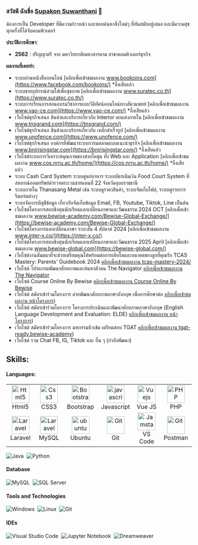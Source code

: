 ### สวัสดี ฉันชื่อ [Supakon Suwanthani](https://mikeaom.github.io) 👋

ต้องการเป็น Developer ที่มีความก้าวหน้า และชอบค้นหาสิ่งใหม่ๆ ที่ทันสมัยอยู่เสมอ และมีความสุขทุกครั้งที่ได้จับคอมพิวเตอร์

**ประวัติการศึกษา**:
- **2562** : ปริญญาตรี จาก มหาวิทยาลัยมหาสารคาม สาขาคอมพิวเตอร์ธุรกิจ

**ผลงานที่เคยทำ**:
- ระบบอ่านหนังสือออนไลน์ [คลิกเพื่อเข้าชมผลงาน www.bookoins.com](https://www.facebook.com/bookoins/) *ลิ้งเสียแล้ว
- ระบบขายอุปกรณ์สวมใส่เพื่อสุขภาพ [คลิกเพื่อเข้าชมผลงาน www.suratec.co.th](https://www.suratec.co.th/)
- ระบบการเรียนการสอนอบรมวิชาการแบบวีดีทัศน์ออนไลน์ทางสัตวแพทย์ [คลิกเพื่อเข้าชมผลงาน www.vao-ce.com](https://www.vao-ce.com/) *ลิ้งเสียแล้ว
- เว็บไซต์ธุรกิจเสนอ สินค้าและบริการเกี่ยวกับ Interior ตกแต่งภายใน [คลิกเพื่อเข้าชมผลงาน www.tnsgrand.com](https://tnsgrand.com/)
- เว็บไซต์ธุรกิจเสนอ สินค้าและบริการเกี่ยวกับ เหล็กสำเร็จรูป [คลิกเพื่อเข้าชมผลงาน www.unofence.com](https://www.unofence.com/)
- เว็บไซต์ธุรกิจเสนอ องค์กรที่พัฒนาระบบการนตลาดแบบแนะนำธุรกิจ [คลิกเพื่อเข้าชมผลงาน www.bnirisingstar.com](https://bnirisingstar.com/) *ลิ้งเสียแล้ว
- เว็บไซต์ระบบการวิเคราะห์คุณภาพของซากโคขุน ทั้ง Web และ Application [คลิกเพื่อเข้าชมผลงาน www.cos.nrru.ac.th/home/](https://cos.nrru.ac.th/home/) *ลิ้งเสียแล้ว
- ระบบ Cash Card System ระบบศูนย์อาหาร ระบบบัตรเติมเงิน Food Court System ที่ สหกรณ์ออมทรัพย์ตำรวจตระเวนชายแดนที่ 22 จังหวัดอุบลราชธานี
- ระบบภายใน Thanasang Metal เช่น ระบบดูราคาสินค้า, ระบบจัดเก็บไฟล์, ระบบดูรายการรีพอร์ตต่างๆ
- ระบบจัดการบัญชีข้อมูล เกี่ยวกับจัดเก็บข้อมูล Email, FB, Youtube, Tiktok, Line เป็นต้น
- เว็บไซต์โครงการสอบชิงทุนนักเรียนแลกเปลี่ยนภาษาและวัฒนธรรม 2024 OCT [คลิกเพื่อเข้าชมผลงาน www.bewise-academy.com/Bewise-Global-Exchange/](https://bewise-academy.com/Bewise-Global-Exchange/)
- เว็บไซต์โครงการแลกเปลี่ยนภาษา ระยะสั้น 4 สัปดาห์ 2024 [คลิกเพื่อเข้าชมผลงาน www.inter-x.co/](https://inter-x.co/)
- เว็บไซต์โครงการสอบชิงทุนนักเรียนแลกเปลี่ยนภาษาและวัฒนธรรม 2025 April [คลิกเพื่อเข้าชมผลงาน www.bewise-global.com](https://bewise-global.com/)
- เว็บไซต์งานสัมมนาที่จะช่วยเตรียมคุณให้พร้อมต่อการเติบโตและอนาคตของลูกที่คุณรัก TCAS Mastery: Parents' Guidebook 2024 [คลิกเพื่อเข้าชมผลงาน tcas-mastery-2024/](https://www.bewise-academy.com/BeWise/tcas-mastery-2024/)
- เว็บไซต์ โปรแกรมพัฒนาศักยภาพและค้นหาตัวตน The Navigator [คลิกเพื่อเข้าชมผลงาน The Navigator](https://course.bewise-academy.com/)
- เว็บไซต์ Course Online By Bewise [คลิกเพื่อเข้าชมผลงาน Course Online By Bewise](https://online.bewise-academy.com/)
- เว็บไซต์ สมัครเข้าร่วมโครงการ ค่ายพัฒนาศักยภาพภาษาอังกฤษ เพื่อการศึกษาต่อ [คลิกเพื่อเข้าชมผลงาน หน้าโครงการ](https://course.bewise-academy.com/english-ignite/))
- เว็บไซต์ สมัครเข้าร่วมโครงการ โครงการประเมินและพัฒนาศักยภาพภาษาอังกฤษ (English Language Development and Evaluation: ELDE) [คลิกเพื่อเข้าชมผลงาน หน้าโครงการ](https://eldethailand.com/))
- เว็บไซต์ สมัครเข้าร่วมโครงการ มหกรรมติวเข้ม เตรียมสอบ TGAT [คลิกเพื่อเข้าชมผลงาน tgat-ready.bewise-academy](https://tgat-ready.bewise-academy.com/))
- เว็บไซต์ รวม Chat FB, IG, Tiktok และ อื่น ๆ (กำลังพัฒนา)

## Skills:

#### Languages:

<table align="center">
  <tr>
      <td align="center" width="96">
      <a href="#html5">
        <img src="https://images.seeklogo.com/logo-png/27/1/ubuntu-logo-png_seeklogo-274045.png" width="48" height="48" alt="Html5" />
      </a>
      <br>Html5
    </td>   
    <td align="center" width="96">
      <a href="#css3">
        <img src="https://upload.wikimedia.org/wikipedia/commons/thumb/6/62/CSS3_logo.svg/48px-CSS3_logo.svg.png" width="48" height="48" alt="Css3" />
      </a>
      <br>CSS3
    </td>
     <td align="center" width="96">
      <a href="#bootstrap">
        <img src="https://cdn.worldvectorlogo.com/logos/bootstrap-4.svg" width="48" height="48" alt="Bootstrap" />
      </a>
      <br>Bootstrap
    </td>
     <td align="center" width="96">
      <a href="#js">
        <img src="https://upload.wikimedia.org/wikipedia/commons/thumb/9/99/Unofficial_JavaScript_logo_2.svg/1024px-Unofficial_JavaScript_logo_2.svg.png" width="48" height="48" alt="javascript" />
      </a>
      <br>Javascript
    </td>
     <td align="center" width="96">
      <a href="#vuejs">
        <img src="https://www.vectorlogo.zone/logos/vuejs/vuejs-icon.svg" width="48" height="48" alt="Vuejs" />
      </a>
      <br>Vue JS
    </td>
     <td align="center" width="96">
      <a href="#PHP">
        <img src="https://i.ibb.co/LzmYpDX/146-1466902-php-logo-png-transparent-php-logo-png-png-removebg-preview.png" width="48" height="48" alt="PHP" />
      </a>
      <br>PHP
    </td>      
  </tr>
  
  <tr>
      <td align="center" width="96">
      <a href="#laravel">
        <img src="https://cdn.worldvectorlogo.com/logos/laravel-2.svg" width="48" height="48" alt="Laravel" />
      </a>
      <br>Laravel
    </td>
      <td align="center" width="96">
      <a href="#MySQL">
        <img src="https://www.logo.wine/a/logo/MySQL/MySQL-Logo.wine.svg" width="48" height="48" alt="Laravel" />
      </a>
      <br>MySQL
    </td>
          <td align="center" width="96">
      <a href="#ubuntu" >
        <img src="https://images.seeklogo.com/logo-png/27/1/ubuntu-logo-png_seeklogo-274045.png" width="48" height="48" alt="ubuntu" />
      </a>
      <br>Ubuntu
      <td align="center" width="96">
      <a href="#git" >
        <img src="https://upload.wikimedia.org/wikipedia/commons/thumb/3/3f/Git_icon.svg/1200px-Git_icon.svg.png" width="48" height="48" alt="Git" />
      </a>
      <br>Git
    </td>
      <td align="center"  width="96">
      <a href="#vscode">
        <img src="https://upload.wikimedia.org/wikipedia/commons/9/9a/Visual_Studio_Code_1.35_icon.svg" width="48" height="48" alt="Jamstack" />
      </a>
      <br>VS Code
    </td>
      <td align="center" width="96">
      <a href="#postman" >
        <img src="https://www.vectorlogo.zone/logos/getpostman/getpostman-icon.svg" width="48" height="48" alt="Git" />
      </a>
      <br>Postman
    </td>
  </tr>
</table>

![Java](https://img.shields.io/badge/Java-ED8B00?style=for-the-badge&logo=java&logoColor=white)&nbsp;
![Python](https://img.shields.io/badge/Python-3776AB?style=for-the-badge&logo=python&logoColor=white)&nbsp;

<!-- ![PHP](https://img.shields.io/badge/-php-blue?style=for-the-badge&logo=php&logoColor=white)&nbsp;
![HTML]()&nbsp;
![CSS]()&nbsp;
![Javascript]()&nbsp;
![Java](https://img.shields.io/badge/Java-ED8B00?style=for-the-badge&logo=java&logoColor=white)&nbsp;
![Python](https://img.shields.io/badge/Python-3776AB?style=for-the-badge&logo=python&logoColor=white)&nbsp;

<p align="left"> <a href="https://getbootstrap.com" target="_blank" rel="noreferrer"> <img src="https://raw.githubusercontent.com/devicons/devicon/master/icons/bootstrap/bootstrap-plain-wordmark.svg" alt="bootstrap" width="40" height="40"/> </a> <a href="https://www.w3schools.com/css/" target="_blank" rel="noreferrer"> <img src="https://raw.githubusercontent.com/devicons/devicon/master/icons/css3/css3-original-wordmark.svg" alt="css3" width="40" height="40"/> </a> <a href="https://git-scm.com/" target="_blank" rel="noreferrer"> <img src="https://www.vectorlogo.zone/logos/git-scm/git-scm-icon.svg" alt="git" width="40" height="40"/> </a> <a href="https://www.w3.org/html/" target="_blank" rel="noreferrer"> <img src="https://raw.githubusercontent.com/devicons/devicon/master/icons/html5/html5-original-wordmark.svg" alt="html5" width="40" height="40"/> </a> <a href="https://www.python.org" target="_blank" rel="noreferrer"> <img src="https://raw.githubusercontent.com/devicons/devicon/master/icons/python/python-original.svg" alt="python" width="40" height="40"/> </a>  </p> -->


#### Database

![MySQL](https://img.shields.io/badge/MySQL-00000F?style=for-the-badge&logo=mysql&logoColor=white)&nbsp;
![SQL Server](https://img.shields.io/badge/-SQL%20server-red?style=for-the-badge&logo=sqlservers&logoColor=white)&nbsp;

#### Tools and Technologies

![Windows](https://img.shields.io/badge/-Windows-blue?style=for-the-badge&logo=windows&logoColor=white)&nbsp;
![Linux](https://img.shields.io/badge/Linux-FCC624?style=for-the-badge&logo=linux&logoColor=black)&nbsp;
![Git](https://img.shields.io/badge/GIT-E44C30?style=for-the-badge&logo=git&logoColor=white)&nbsp;
<!-- ![AWS](https://img.shields.io/badge/Amazon_AWS-232F3E?style=flat&logo=amazon-aws&logoColor=white)&nbsp;
![Google Cloud](https://img.shields.io/badge/Google_Cloud-4285F4?style=flat&logo=google-cloud&logoColor=white)&nbsp; -->

#### IDEs

![Visual Studio Code](https://img.shields.io/badge/Visual%20Studio%20Code-0078d7.svg?style=for-the-badge&logo=visual-studio-code&logoColor=white)&nbsp;
![Jupyter Notebook](https://img.shields.io/badge/jupyter-%23FA0F00.svg?style=for-the-badge&logo=jupyter&logoColor=white)&nbsp;
![Dreamweaver](https://img.shields.io/badge/-dreamweaver-purple?style=for-the-badge&logoColor=white)&nbsp;


<!---
mikesuwan/mikesuwan is a ✨ special ✨ repository because its `README.md` (this file) appears on your GitHub profile.
You can click the Preview link to take a look at your changes.
--->
